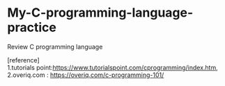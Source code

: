 # My-C-programming-language-practice
Review C programming language   

[reference]   
1.tutorials point:https://www.tutorialspoint.com/cprogramming/index.htm,   
2.overiq.com : https://overiq.com/c-programming-101/

